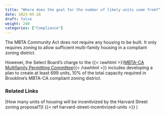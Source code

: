 ```yaml
---
title: "Where does the goal for the number of likely units come from?"
date: 2023-05-26
draft: false
weight: 240
categories: ["Compliance"]
---
```

The MBTA Community Act does not require any housing to be built. It only requires zoning to allow sufficient multi-family housing in a compliant zoning district.

However, the Select Board’s charge to the {{< rawhtml >}}<a href="https://www.brooklinema.gov/3608/MBTA-CA-Multifamily-Permitting-Committee" target="_new">MBTA-CA Multifamily Permitting Committee</a>{{< /rawhtml >}} includes developing a plan to create at least 699 units, 10% of the total capacity required in Brookline’s MBTA-CA compliant zoning district.

### Related Links

[How many units of housing will be incentivized by the Harvard Street zoning proposal?]( {{< ref harvard-street-incentivized-units >}} ) 
